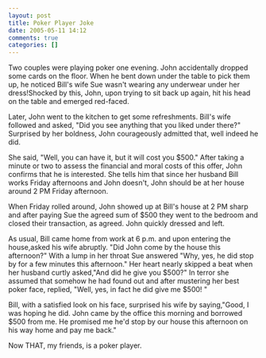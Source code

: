 ```yaml
---
layout: post
title: Poker Player Joke
date: 2005-05-11 14:12
comments: true
categories: []
---
```

Two couples were playing poker one evening. John accidentally dropped
some cards on the floor. When he bent down under the table to pick them
up,  he noticed Bill's wife Sue wasn't wearing any underwear under her
dress!Shocked by this, John, upon trying to sit back up again, hit his
head on the table and emerged red-faced.

Later, John went to the kitchen to get some refreshments. Bill's wife
followed and asked, "Did you see anything that you liked under there?"
Surprised by her boldness, John courageously admitted that, well
indeed he did.

She said, "Well, you can have it, but it will cost you $500."
After taking a minute or two to assess the financial and
  moral costs of this offer, John confirms that he is interested. She
tells him that since her husband Bill works Friday afternoons and John
doesn't, John
 should be at her house around 2 PM Friday afternoon.

When Friday rolled around, John showed up at Bill's house at 2 PM
sharp and after paying Sue the agreed sum of $500 they went to the bedroom
and closed their transaction, as agreed. John quickly dressed and left.

As usual, Bill came home from work at 6 p.m. and upon
 entering the house,asked his wife abruptly. "Did John come by the
house this afternoon?"
With a lump in her throat Sue answered "Why, yes, he did  stop by for
a few minutes this afternoon."
Her heart nearly skipped a beat when her husband curtly
  asked,"And did he give you $500?"
In terror she assumed that somehow he had found out and  after
mustering her best poker face, replied, "Well, yes, in fact he did give me
$500! "

Bill, with a satisfied look on his face, surprised his wife by
 saying,"Good, I was hoping he did. John came by the office this
morning and borrowed $500 from me. He promised me he'd stop by our house
this afternoon
 on his way home and pay me back."
 
 
Now THAT, my friends, is a poker player.
